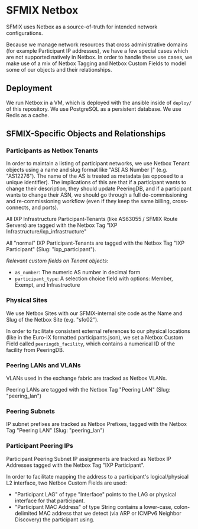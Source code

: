 # SFMIX Netbox

SFMIX uses Netbox as a source-of-truth for intended network configurations.

Because we manage network resources that cross administrative domains (for example Participant IP addresses), we have a few special cases which are not supported natively in Netbox.
In order to handle these use cases, we make use of a mix of Netbox Tagging and Netbox Custom Fields to model some of our objects and their relationships.

## Deployment

We run Netbox in a VM, which is deployed with the ansible inside of `deploy/` of this repository.
We use PostgreSQL as a persistent database. We use Redis as a cache.

## SFMIX-Specific Objects and Relationships

### Participants as Netbox Tenants

In order to maintain a listing of participant networks, we use Netbox Tenant objects using a name and slug format like "AS[ AS Number ]" (e.g. "AS12276"). The name of the AS is treated as metadata (as opposed to a unique identifier). The implications of this are that if a participant wants to change their description, they should update PeeringDB, and if a participant wants to change their ASN, we should go through a full de-commissioning and re-commissioning workflow (even if they keep the same billing, cross-connects, and ports).

All IXP Infrastructure Participant-Tenants (like AS63055 / SFMIX Route Servers) are tagged with the Netbox Tag "IXP Infrastructure/ixp_infrastructure"

All "normal" IXP Participant-Tenants are tagged with the Netbox Tag "IXP Participant" (Slug: "ixp_participant").

*Relevant custom fields on Tenant objects*:

- `as_number`: The numeric AS number in decimal form
- `participant_type`: A selection choice field with options: Member, Exempt, and Infrastructure

### Physical Sites

We use Netbox Sites with our SFMIX-internal site code as the Name and Slug of the Netbox Site (e.g. "sfo02").

In order to facilitate consistent external references to our physical locations (like in the Euro-IX formatted participants.json), we set a Netbox Custom Field called `peeringdb_facility`, which contains a numerical ID of the facility from PeeringDB.

### Peering LANs and VLANs

VLANs used in the exchange fabric are tracked as Netbox VLANs.

Peering LANs are tagged with the Netbox Tag "Peering LAN" (Slug: "peering_lan")

### Peering Subnets

IP subnet prefixes are tracked as Netbox Prefixes, tagged with the Netbox Tag "Peering LAN" (Slug: "peering_lan")

### Participant Peering IPs

Participant Peering Subnet IP assignments are tracked as Netbox IP Addresses tagged with the Netbox Tag "IXP Participant".

In order to facilitate mapping the address to a participant's logical/physical L2 interface, two Netbox Custom Fields are used:

- "Participant LAG" of type "Interface" points to the LAG or physical interface for that participant.
- "Participant MAC Address" of type String contains a lower-case, colon-delimited MAC address that we detect (via ARP or ICMPv6 Neighbor Discovery) the participant using.
